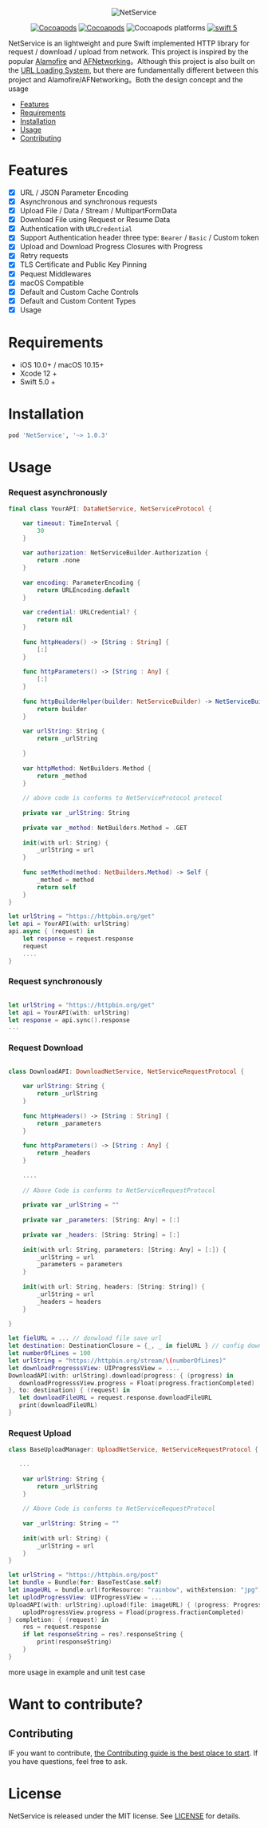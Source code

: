 <p align="center">
    <img src="https://raw.githubusercontent.com/OnePieceLv/NetService/main/images/logo.png" alt="NetService" title="NetService">
</p>

<p align="center">
    <a href="https://github.com/OnePieceLv/NetService/blob/main/LICENSE"><img alt="Cocoapods" src="https://img.shields.io/cocoapods/l/NetService?color=green"></a>
    <a href="https://cocoapods.org/pods/NetService"><img alt="Cocoapods" src="https://img.shields.io/cocoapods/v/NetService"></a>
    <img alt="Cocoapods platforms" src="https://img.shields.io/cocoapods/p/NetService">
    <a href="https://swift.org"><img alt="swift 5" src="https://img.shields.io/badge/swift-5-important"></a>
</p>

NetService is an lightweight and pure Swift implemented HTTP library for request / download / upload from network. This project is inspired by the popular [Alamofire](https://github.com/Alamofire/Alamofire) and [AFNetworking](https://github.com/AFNetworking/AFNetworking)。Although this project is also built on the [URL Loading System](https://developer.apple.com/documentation/foundation/url_loading_system), but there are fundamentally different between this project and Alamofire/AFNetworking。Both the design concept and the usage

- [Features](#features)
- [Requirements](#requirements)
- [Installation](#installation)
- [Usage](#usage)
- [Contributing](#contributing)

# Features
- [x] URL / JSON Parameter Encoding
- [x] Asynchronous and synchronous requests
- [x] Upload File / Data / Stream / MultipartFormData
- [x] Download File using Request or Resume Data
- [x] Authentication with `URLCredential`
- [x] Support Authentication header three type: `Bearer` / `Basic` /  Custom token
- [x] Upload and Download Progress Closures with Progress
- [x] Retry requests
- [x] TLS Certificate and Public Key Pinning
- [x] Pequest Middlewares
- [x] macOS Compatible
- [x] Default and Custom Cache Controls
- [x] Default and Custom Content Types
- [x] Usage

# Requirements
- iOS 10.0+ / macOS 10.15+
- Xcode 12 +
- Swift 5.0 +

# Installation
```ruby
pod 'NetService', '~> 1.0.3'
```

# Usage

### Request asynchronously
```swift
final class YourAPI: DataNetService, NetServiceProtocol {

    var timeout: TimeInterval {
        30
    }
    
    var authorization: NetServiceBuilder.Authorization {
        return .none
    }
    
    var encoding: ParameterEncoding {
        return URLEncoding.default
    }
    
    var credential: URLCredential? {
        return nil
    }
    
    func httpHeaders() -> [String : String] {
        [:]
    }
    
    func httpParameters() -> [String : Any] {
        [:]
    }
    
    func httpBuilderHelper(builder: NetServiceBuilder) -> NetServiceBuilder {
        return builder
    }
    
    var urlString: String {
        return _urlString
        
    }
    
    var httpMethod: NetBuilders.Method {
        return _method
    }
    
    // above code is conforms to NetServiceProtocol protocol
    
    private var _urlString: String
    
    private var _method: NetBuilders.Method = .GET
    
    init(with url: String) {
        _urlString = url
    }
    
    func setMethod(method: NetBuilders.Method) -> Self {
        _method = method
        return self
    }
}

let urlString = "https://httpbin.org/get"
let api = YourAPI(with: urlString)
api.async { (request) in
    let response = request.response
    request
    ....
}

```

### Request synchronously
```swift

let urlString = "https://httpbin.org/get"
let api = YourAPI(with: urlString)
let response = api.sync().response
...
```

### Request Download
```swift

class DownloadAPI: DownloadNetService, NetServiceRequestProtocol {
    
    var urlString: String {
        return _urlString
    }
    
    func httpHeaders() -> [String : String] {
        return _parameters
    }
    
    func httpParameters() -> [String : Any] {
        return _headers
    }
    
    ....
    
    // Above Code is conforms to NetServiceRequestProtocol
    
    private var _urlString = ""
    
    private var _parameters: [String: Any] = [:]
    
    private var _headers: [String: String] = [:]
    
    init(with url: String, parameters: [String: Any] = [:]) {
        _urlString = url
        _parameters = parameters
    }
    
    init(with url: String, headers: [String: String]) {
        _urlString = url
        _headers = headers
    }
    
}

let fielURL = ... // donwload file save url
let destination: DestinationClosure = {_, _ in fielURL } // config download file position
let numberOfLines = 100
let urlString = "https://httpbin.org/stream/\(numberOfLines)"
let downloadProgresssView: UIProgressView = ....
DownloadAPI(with: urlString).download(progress: { (progress) in
   downloadProgresssView.progress = Float(progress.fractionCompleted)
}, to: destination) { (request) in
   let downloadFileURL = request.response.downloadFileURL
   print(downloadFileURL)
}
```

### Request Upload
```swift
class BaseUploadManager: UploadNetService, NetServiceRequestProtocol {

   ...  
    
    var urlString: String {
        return _urlString
    }
    
    // Above Code is conforms to NetServiceRequestProtocol
    
    var _urlString: String = ""
    
    init(with url: String) {
        _urlString = url
    }
}

let urlString = "https://httpbin.org/post"
let bundle = Bundle(for: BaseTestCase.self)
let imageURL = bundle.url(forResource: "rainbow", withExtension: "jpg")!
let uplodProgressView: UIProgressView = ...
UploadAPI(with: urlString).upload(file: imageURL) { (progress: Progress) in
    uplodProgressView.progress = Fload(progress.fractionCompleted)
} completion: { (request) in
    res = request.response
    if let responseString = res?.responseString {
        print(responseString)
    }
}
```
more usage in example and unit test case

# Want to contribute?
## Contributing
IF you want to contribute, [the Contributing guide is the best place to start](https://github.com/OnePieceLv/NetService/blob/main/CONTRIBUTING.md). If you have questions, feel free to ask.

# License
NetService is released under the MIT license. See [LICENSE](https://github.com/OnePieceLv/NetService/blob/main/LICENSE) for details.
